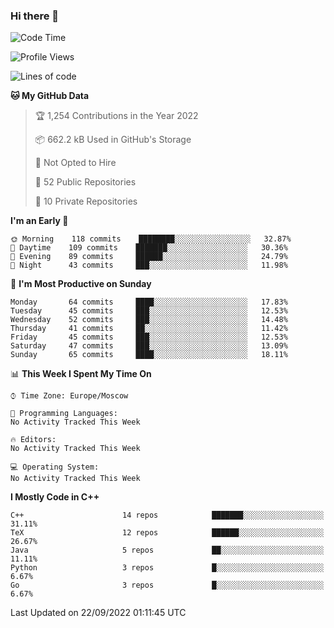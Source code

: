 ### Hi there 👋

<!--
**SemenMartynov/SemenMartynov** is a ✨ _special_ ✨ repository because its `README.md` (this file) appears on your GitHub profile.

Here are some ideas to get you started:

- 🔭 I’m currently working on ...
- 🌱 I’m currently learning ...
- 👯 I’m looking to collaborate on ...
- 🤔 I’m looking for help with ...
- 💬 Ask me about ...
- 📫 How to reach me: ...
- 😄 Pronouns: ...
- ⚡ Fun fact: ...
-->

<!--START_SECTION:waka-->
![Code Time](http://img.shields.io/badge/Code%20Time-0%20secs-blue)

![Profile Views](http://img.shields.io/badge/Profile%20Views-3-blue)

![Lines of code](https://img.shields.io/badge/From%20Hello%20World%20I%27ve%20Written-2%20Million%20lines%20of%20code-blue)

**🐱 My GitHub Data** 

> 🏆 1,254 Contributions in the Year 2022
 > 
> 📦 662.2 kB Used in GitHub's Storage 
 > 
> 🚫 Not Opted to Hire
 > 
> 📜 52 Public Repositories 
 > 
> 🔑 10 Private Repositories  
 > 
**I'm an Early 🐤** 

```text
🌞 Morning    118 commits    ████████░░░░░░░░░░░░░░░░░   32.87% 
🌆 Daytime    109 commits    ███████░░░░░░░░░░░░░░░░░░   30.36% 
🌃 Evening    89 commits     ██████░░░░░░░░░░░░░░░░░░░   24.79% 
🌙 Night      43 commits     ███░░░░░░░░░░░░░░░░░░░░░░   11.98%

```
📅 **I'm Most Productive on Sunday** 

```text
Monday       64 commits     ████░░░░░░░░░░░░░░░░░░░░░   17.83% 
Tuesday      45 commits     ███░░░░░░░░░░░░░░░░░░░░░░   12.53% 
Wednesday    52 commits     ███░░░░░░░░░░░░░░░░░░░░░░   14.48% 
Thursday     41 commits     ██░░░░░░░░░░░░░░░░░░░░░░░   11.42% 
Friday       45 commits     ███░░░░░░░░░░░░░░░░░░░░░░   12.53% 
Saturday     47 commits     ███░░░░░░░░░░░░░░░░░░░░░░   13.09% 
Sunday       65 commits     ████░░░░░░░░░░░░░░░░░░░░░   18.11%

```


📊 **This Week I Spent My Time On** 

```text
⌚︎ Time Zone: Europe/Moscow

💬 Programming Languages: 
No Activity Tracked This Week

🔥 Editors: 
No Activity Tracked This Week

💻 Operating System: 
No Activity Tracked This Week

```

**I Mostly Code in C++** 

```text
C++                      14 repos            ███████░░░░░░░░░░░░░░░░░░   31.11% 
TeX                      12 repos            ██████░░░░░░░░░░░░░░░░░░░   26.67% 
Java                     5 repos             ██░░░░░░░░░░░░░░░░░░░░░░░   11.11% 
Python                   3 repos             █░░░░░░░░░░░░░░░░░░░░░░░░   6.67% 
Go                       3 repos             █░░░░░░░░░░░░░░░░░░░░░░░░   6.67%

```



 Last Updated on 22/09/2022 01:11:45 UTC
<!--END_SECTION:waka-->